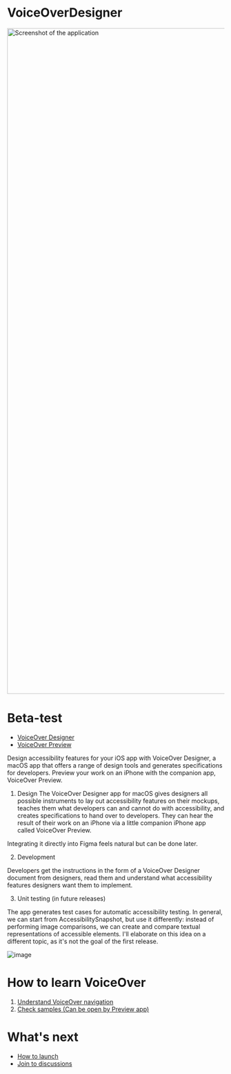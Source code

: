 # VoiceOverDesigner

<img width="1540" alt="Screenshot of the application" src="https://user-images.githubusercontent.com/3120680/195253399-5155f138-67e5-4bc1-8b38-ccfcc8869963.png">

# Beta-test
- [VoiceOver Designer](https://testflight.apple.com/join/GRsuZ0QD)
- [VoiceOver Preview](https://testflight.apple.com/join/ofatTjXD)

Design accessibility features for your iOS app with VoiceOver Designer, a macOS app that offers a range of design tools and generates specifications for developers. Preview your work on an iPhone with the companion app, VoiceOver Preview.

1. Design
The VoiceOver Designer app for macOS gives designers all possible instruments to lay out accessibility features on their mockups, teaches them what developers can and cannot do with accessibility, and creates specifications to hand over to developers. They can hear the result of their work on an iPhone via a little companion iPhone app called VoiceOver Preview.

Integrating it directly into Figma feels natural but can be done later.

2. Development

Developers get the instructions in the form of a VoiceOver Designer document from designers, read them and understand what accessibility features designers want them to implement.

3. Unit testing (in future releases)

The app generates test cases for automatic accessibility testing. In general, we can start from AccessibilitySnapshot, but use it differently: instead of performing image comparisons, we can create and compare textual representations of accessible elements. I'll elaborate on this idea on a different topic, as it's not the goal of the first release.

![image](https://user-images.githubusercontent.com/3120680/184469370-d58a3dfb-52b0-4743-b71a-9496e72bfebc.png)

# How to learn VoiceOver
1. [Understand VoiceOver navigation](https://www.youtube.com/watch?v=L5UXN7l15ro)
1. [Check samples (Can be open by Preview app)](https://github.com/VODGroup/VoiceOverSamples)

# What's next
- [How to launch](https://github.com/VODGroup/VoiceOverDesigner/wiki)
- [Join to discussions](https://github.com/VODGroup/VoiceOverDesigner/discussions)
